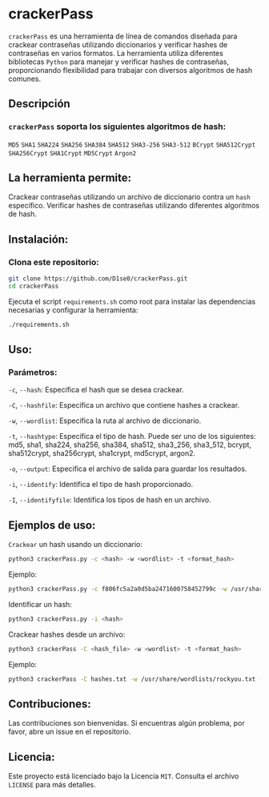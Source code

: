 # crackerPass

`crackerPass` es una herramienta de línea de comandos diseñada para crackear contraseñas utilizando diccionarios y verificar hashes de contraseñas en varios formatos. 
La herramienta utiliza diferentes bibliotecas `Python` para manejar y verificar hashes de contraseñas, proporcionando flexibilidad para trabajar con diversos algoritmos de hash comunes.

## Descripción

### `crackerPass` soporta los siguientes algoritmos de hash:

`MD5`
`SHA1`
`SHA224`
`SHA256`
`SHA384`
`SHA512`
`SHA3-256`
`SHA3-512`
`BCrypt`
`SHA512Crypt`
`SHA256Crypt`
`SHA1Crypt`
`MD5Crypt`
`Argon2`

## La herramienta permite:

Crackear contraseñas utilizando un archivo de diccionario contra un `hash` específico.
Verificar hashes de contraseñas utilizando diferentes algoritmos de hash.

## Instalación:

### Clona este repositorio:

```bash
git clone https://github.com/D1se0/crackerPass.git
cd crackerPass
```

Ejecuta el script `requirements.sh` como root para instalar las dependencias necesarias y configurar la herramienta:

```bash
./requirements.sh
```

## Uso:

### Parámetros:

`-c`, `--hash`: Especifica el hash que se desea crackear.

`-C`, `--hashfile`: Especifica un archivo que contiene hashes a crackear.

`-w`, `--wordlist`: Especifica la ruta al archivo de diccionario.

`-t`, `--hashtype`: Especifica el tipo de hash. Puede ser uno de los siguientes: md5, sha1, sha224, sha256, sha384, sha512, sha3_256, sha3_512, bcrypt, sha512crypt, sha256crypt, sha1crypt, md5crypt, argon2.

`-o`, `--output`: Especifica el archivo de salida para guardar los resultados.

`-i`, `--identify`: Identifica el tipo de hash proporcionado.

`-I`, `--identifyfile`: Identifica los tipos de hash en un archivo.

## Ejemplos de uso:

`Crackear` un hash usando un diccionario:

```bash
python3 crackerPass.py -c <hash> -w <wordlist> -t <format_hash>
```

Ejemplo:

```bash
python3 crackerPass.py -c f806fc5a2a0d5ba2471600758452799c -w /usr/share/wordlists/rockyou.txt -t md5
```

Identificar un hash:

```bash
python3 crackerPass.py -i <hash>
```

Crackear hashes desde un archivo:

```bash
python3 crackerPass -C <hash_file> -w <wordlist> -t <format_hash>
```

Ejemplo:

```bash
python3 crackerPass -C hashes.txt -w /usr/share/wordlists/rockyou.txt -t sha256
```

## Contribuciones:

Las contribuciones son bienvenidas. Si encuentras algún problema, por favor, abre un issue en el repositorio.

## Licencia:

Este proyecto está licenciado bajo la Licencia `MIT`. Consulta el archivo `LICENSE` para más detalles.
